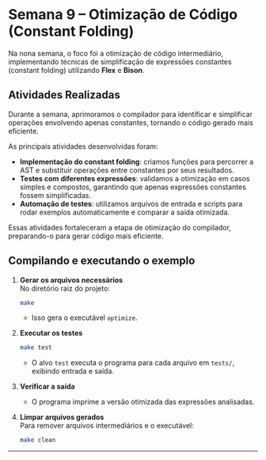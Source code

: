 # Semana 9 – Otimização de Código (Constant Folding)

Na nona semana, o foco foi a otimização de código intermediário, implementando técnicas de simplificação de expressões constantes (constant folding) utilizando **Flex** e **Bison**.

## Atividades Realizadas

Durante a semana, aprimoramos o compilador para identificar e simplificar operações envolvendo apenas constantes, tornando o código gerado mais eficiente.

As principais atividades desenvolvidas foram:

- **Implementação do constant folding**: criamos funções para percorrer a AST e substituir operações entre constantes por seus resultados.
- **Testes com diferentes expressões**: validamos a otimização em casos simples e compostos, garantindo que apenas expressões constantes fossem simplificadas.
- **Automação de testes**: utilizamos arquivos de entrada e scripts para rodar exemplos automaticamente e comparar a saída otimizada.

Essas atividades fortaleceram a etapa de otimização do compilador, preparando-o para gerar código mais eficiente.

## Compilando e executando o exemplo

1. **Gerar os arquivos necessários**  
   No diretório raiz do projeto:
   ```bash
   make
   ```
   - Isso gera o executável `optimize`.

2. **Executar os testes**  
   ```bash
   make test
   ```
   - O alvo `test` executa o programa para cada arquivo em `tests/`, exibindo entrada e saída.

3. **Verificar a saída**  
   - O programa imprime a versão otimizada das expressões analisadas.

4. **Limpar arquivos gerados**  
   Para remover arquivos intermediários e o executável:
   ```bash
   make clean
   ```

--- 